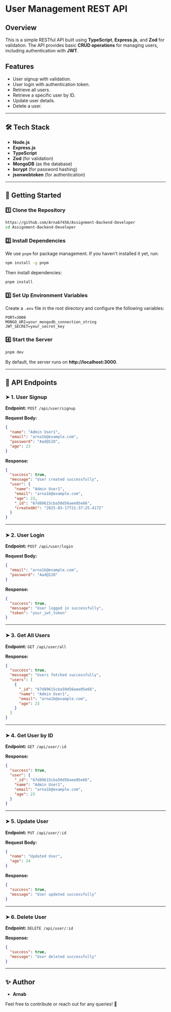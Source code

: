 # User Management REST API

## Overview
This is a simple RESTful API built using **TypeScript**, **Express.js**, and **Zod** for validation. The API provides basic **CRUD operations** for managing users, including authentication with **JWT**.

## Features
- User signup with validation.
- User login with authentication token.
- Retrieve all users.
- Retrieve a specific user by ID.
- Update user details.
- Delete a user.

---

## 🛠 Tech Stack
- **Node.js**
- **Express.js**
- **TypeScript**
- **Zod** (for validation)
- **MongoDB** (as the database)
- **bcrypt** (for password hashing)
- **jsonwebtoken** (for authentication)

---

## 🚀 Getting Started

### 1️⃣ Clone the Repository
```sh
https://github.com/Arnab7456/Assignment-Backend-Developer
cd Assignment-Backend-Developer
```

### 2️⃣ Install Dependencies
We use `pnpm` for package management. If you haven't installed it yet, run:
```sh
npm install -g pnpm
```
Then install dependencies:
```sh
pnpm install
```

### 3️⃣ Set Up Environment Variables
Create a `.env` file in the root directory and configure the following variables:
```env
PORT=3000
MONGO_URI=your_mongodb_connection_string
JWT_SECRET=your_secret_key
```

### 4️⃣ Start the Server
```sh
pnpm dev
```
By default, the server runs on **http://localhost:3000**.

---

## 📌 API Endpoints

### ➤ 1. User Signup
**Endpoint:** `POST /api/user/signup`

**Request Body:**
```json
{
  "name": "Admin User1",
  "email": "arna1b@example.com",
  "password": "Aad@128",
  "age": 23
}
```

**Response:**
```json
{
  "success": true,
  "message": "User created successfully",
  "user": {
    "name": "Admin User1",
    "email": "arna1b@example.com",
    "age": 23,
    "_id": "67d89615cba50d56aee05e66",
    "createdAt": "2025-03-17T21:37:25.417Z"
  }
}
```

---

### ➤ 2. User Login
**Endpoint:** `POST /api/user/login`

**Request Body:**
```json
{
  "email": "arna1b@example.com",
  "password": "Aad@128"
}
```

**Response:**
```json
{
  "success": true,
  "message": "User logged in successfully",
  "token": "your_jwt_token"
}
```

---

### ➤ 3. Get All Users
**Endpoint:** `GET /api/user/all`

**Response:**
```json
{
  "success": true,
  "message": "Users fetched successfully",
  "users": [
    {
      "_id": "67d89615cba50d56aee05e66",
      "name": "Admin User1",
      "email": "arna1b@example.com",
      "age": 23
    }
  ]
}
```

---

### ➤ 4. Get User by ID
**Endpoint:** `GET /api/user/:id`

**Response:**
```json
{
  "success": true,
  "user": {
    "_id": "67d89615cba50d56aee05e66",
    "name": "Admin User1",
    "email": "arna1b@example.com",
    "age": 23
  }
}
```

---

### ➤ 5. Update User
**Endpoint:** `PUT /api/user/:id`

**Request Body:**
```json
{
  "name": "Updated User",
  "age": 24
}
```

**Response:**
```json
{
  "success": true,
  "message": "User updated successfully"
}
```

---

### ➤ 6. Delete User
**Endpoint:** `DELETE /api/user/:id`

**Response:**
```json
{
  "success": true,
  "message": "User deleted successfully"
}
```

---

## ✨ Author
- **Arnab**

Feel free to contribute or reach out for any queries! 🚀

